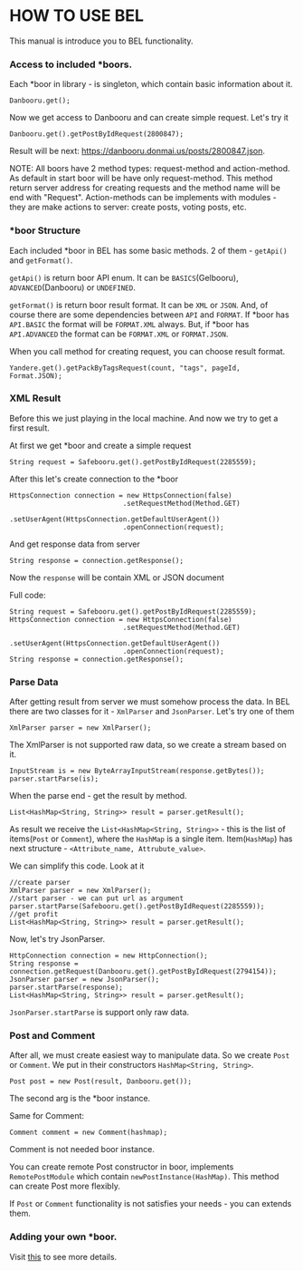# HOW TO USE BEL
This manual is introduce you to BEL functionality.

### Access to included *boors.

Each *boor in library - is singleton, which contain basic information about it. 
```
Danbooru.get();
```

Now we get access to Danbooru and can create simple request. Let's try it
```
Danbooru.get().getPostByIdRequest(2800847);
```
Result will be next: https://danbooru.donmai.us/posts/2800847.json.

NOTE: All boors have 2 method types: request-method and action-method.
As default in start boor will be have only request-method. 
This method return server address for creating requests and the method
name will be end with "Request".
Action-methods can be implements with modules - they are make actions 
to server: create posts, voting posts, etc.

### *boor Structure
Each included *boor in BEL has some basic methods. 
2 of them - ```getApi()``` and ```getFormat()```.

```getApi()``` is return boor API enum. 
It can be ```BASICS```(Gelbooru), ```ADVANCED```(Danbooru) or ```UNDEFINED```.

```getFormat()``` is return boor result format. It can be ```XML``` or ```JSON```. 
And, of course there are some dependencies between ```API``` and ```FORMAT```.
If *boor has ```API.BASIC``` the format will be ```FORMAT.XML``` always. 
But, if *boor has ```API.ADVANCED``` the format can be ```FORMAT.XML``` or ```FORMAT.JSON```.

When you call method for creating request, you can choose result format.
```
Yandere.get().getPackByTagsRequest(count, "tags", pageId, Format.JSON);
```

### XML Result

Before this we just playing in the local machine. 
And now we try to get a first result.

At first we get *boor and create a simple request
```
String request = Safebooru.get().getPostByIdRequest(2285559);
```
After this let's create connection to the *boor
```
HttpsConnection connection = new HttpsConnection(false)
                            .setRequestMethod(Method.GET)
                            .setUserAgent(HttpsConnection.getDefaultUserAgent())
                            .openConnection(request);
```
And get response data from server
```
String response = connection.getResponse();
```
Now the ```response``` will be contain XML or JSON document

Full code:
```
String request = Safebooru.get().getPostByIdRequest(2285559);
HttpsConnection connection = new HttpsConnection(false)
                            .setRequestMethod(Method.GET)
                            .setUserAgent(HttpsConnection.getDefaultUserAgent())
                            .openConnection(request);
String response = connection.getResponse();
```
### Parse Data
After getting result from server we must somehow process the data.
In BEL there are two classes for it - ```XmlParser``` and 
```JsonParser```. Let's try one of them
```
XmlParser parser = new XmlParser();
```
The XmlParser is not supported raw data, so we create a stream based on it.
```
InputStream is = new ByteArrayInputStream(response.getBytes());
parser.startParse(is);
```
When the parse end - get the result by method.
```
List<HashMap<String, String>> result = parser.getResult();
```
As result we receive the ```List<HashMap<String, String>>``` - 
this is the list of items(```Post``` or ```Comment```), where the ```HashMap``` is a single item.
Item(```HashMap```) has next structure - ```<Attribute_name, Attrubute_value>```.

We can simplify this code. Look at it
```
//create parser
XmlParser parser = new XmlParser();   
//start parser - we can put url as argument
parser.startParse(Safebooru.get().getPostByIdRequest(2285559));
//get profit
List<HashMap<String, String>> result = parser.getResult();
```

Now, let's try JsonParser. 
```
HttpConnection connection = new HttpConnection();
String response = connection.getRequest(Danbooru.get().getPostByIdRequest(2794154));
JsonParser parser = new JsonParser();
parser.startParse(response);
List<HashMap<String, String>> result = parser.getResult();
```
```JsonParser.startParse``` is support only raw data.

### Post and Comment
After all, we must create easiest way to manipulate data. So we create 
```Post``` or ```Comment```. We put in their constructors 
```HashMap<String, String>```.

```
Post post = new Post(result, Danbooru.get());
```
The second arg is the *boor instance.

Same for Comment:
```
Comment comment = new Comment(hashmap);
```
Comment is not needed boor instance.

You can create remote Post constructor in boor, implements 
`RemotePostModule` which contain `newPostInstance(HashMap)`. 
This method can create Post more flexibly.

If `Post` or `Comment` functionality is not satisfies your needs - 
you can extends them.

### Adding your own *boor.
Visit [this](ADDINGOWNBOOR.md) to see more details.